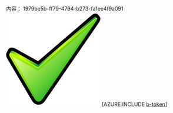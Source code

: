 内容： 1979be5b-ff79-4794-b273-fa1ee4f9a091![图像](2fcc9c3d-58d9-46fc-84ec-be0fcf26b069.png)
[AZURE.INCLUDE [b-token](6f123008-3976-4fe7-bcb4-8d483206a6d6.md)]
